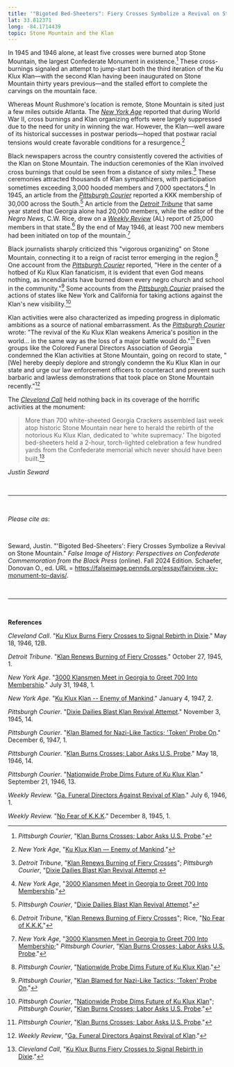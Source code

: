 ```yaml
---
title: '"Bigoted Bed-Sheeters": Fiery Crosses Symbolize a Revival on Stone Mountain'
lat: 33.812371
long: -84.1714439
topic: Stone Mountain and the Klan
---
```

In 1945 and 1946 alone, at least five crosses were burned atop Stone Mountain, the largest Confederate Monument in existence.[^1] These cross-burnings signaled an attempt to jump-start both the third iteration of the Ku Klux Klan—with the second Klan having been inaugurated on Stone Mountain thirty years previous—and the stalled effort to complete the carvings on the mountain face.

Whereas Mount Rushmore's location is remote, Stone Mountain is sited just a few miles outside Atlanta. The *[New York Age](https://www.newspapers.com/paper/the-new-york-age/893/)* reported that during World War II, cross burnings and Klan organizing efforts were largely suppressed due to the need for unity in winning the war. However, the Klan—well aware of its historical successes in postwar periods—hoped that postwar racial tensions would create favorable conditions for a resurgence.[^2]

Black newspapers across the country consistently covered the activities of the Klan on Stone Mountain. The induction ceremonies of the Klan involved cross burnings that could be seen from a distance of sixty miles.[^3] These ceremonies attracted thousands of Klan sympathizers, with participation sometimes exceeding 3,000 hooded members and 7,000 spectators.[^4] In 1945, an article from the *[Pittsburgh Courier](https://www.newspapers.com/paper/new-pittsburgh-courier/13418/)* reported a KKK membership of 30,000 across the South.[^5] An article from the *[Detroit Tribune](https://www.newspapers.com/paper/the-detroit-tribune/23929/)* that same year stated that Georgia alone had 20,000 members, while the editor of the *Negro News*, C.W. Rice, drew on a *[Weekly Review](https://www.newspapers.com/paper/the-weekly-review/18428/)* (AL) report of 25,000 members in that state.[^6] By the end of May 1946, at least 700 new members had been initiated on top of the mountain.[^7]

Black journalists sharply criticized this "vigorous organizing" on Stone Mountain, connecting it to a reign of racist terror emerging in the region.[^8] One account from the *[Pittsburgh Courier](https://www.newspapers.com/paper/new-pittsburgh-courier/13418/)* reported, "Here in the center of a hotbed of Ku Klux Klan fanaticism, it is evident that even God means nothing, as incendiarists have burned down every negro church and school in the community."[^9] Some accounts from the *[Pittsburgh Courier](https://www.newspapers.com/paper/new-pittsburgh-courier/13418/)* praised the actions of states like New York and California for taking actions against the Klan's new visibility.[^10]

Klan activities were also characterized as impeding progress in diplomatic ambitions as a source of national embarrassment. As the *[Pittsburgh Courier](https://www.newspapers.com/paper/new-pittsburgh-courier/13418/)* wrote: "The revival of the Ku Klux Klan weakens America's position in the world... in the same way as the loss of a major battle would do."[^11] Even groups like the Colored Funeral Directors Association of Georgia condemned the Klan activities at Stone Mountain, going on record to state, "\[We] hereby deeply deplore and strongly condemn the Ku Klux Klan in our state and urge our law enforcement officers to counteract and prevent such barbaric and lawless demonstrations that took place on Stone Mountain recently."[^12]

The *[Cleveland Call](https://www.proquest.com/docview/184164600/F0CF95FFA3324C82PQ/254?accountid=14707&sourcetype=Historical%20Newspapers)* held nothing back in its coverage of the horrific activities at the monument:

> More than 700 white-sheeted Georgia Crackers assembled last week atop historic Stone Mountain near here to herald the rebirth of the notorious Ku Klux Klan, dedicated to 'white supremacy.' The bigoted bed-sheeters held a 2-hour, torch-lighted celebration a few hundred yards from the Confederate memorial which never should have been built.[^13]

*Justin Seward*

<br>

<hr>

<br>

*Please cite as*: 

<br>

Seward, Justin. "'Bigoted Bed-Sheeters': Fiery Crosses Symbolize a Revival on Stone Mountain." *False Image of History: Perspectives on Confederate Commemoration from the Black Press* (online). Fall 2024 Edition. Schaefer, Donovan O., ed. URL = https://falseimage.pennds.org/essay/fairview,-ky-monument-to-davis/.

<br>

<hr>

<br>

**References**

*Cleveland Call*. "[Ku Klux Burns Fiery Crosses to Signal Rebirth in Dixie](https://www.proquest.com/docview/184164600/F0CF95FFA3324C82PQ/254?accountid=14707&sourcetype=Historical%20Newspapers)." May 18, 1946, 12B.

*Detroit Tribune*. "[Klan Renews Burning of Fiery Crosses](https://www.newspapers.com/paper/the-detroit-tribune/23929/)." October 27, 1945, 1.

*New York Age*. "[3000 Klansmen Meet in Georgia to Greet 700 Into Membership](https://www.newspapers.com/paper/the-new-york-age/893/)." July 31, 1948, 1.

*New York Age*. "[Ku Klux Klan -- Enemy of Mankind](https://www.newspapers.com/paper/the-new-york-age/893/)." January 4, 1947, 2.

*Pittsburgh Courier*. "[Dixie Dailies Blast Klan Revival Attempt](https://www.newspapers.com/paper/new-pittsburgh-courier/13418/)." November 3, 1945, 14.

*Pittsburgh Courier*. "[Klan Blamed for Nazi-Like Tactics; 'Token' Probe On](https://www.newspapers.com/paper/new-pittsburgh-courier/13418/)." December 6, 1947, 1.

*Pittsburgh Courier*. "[Klan Burns Crosses; Labor Asks U.S. Probe](https://www.newspapers.com/paper/new-pittsburgh-courier/13418/)." May 18, 1946, 14.

*Pittsburgh Courier*. "[Nationwide Probe Dims Future of Ku Klux Klan](https://www.newspapers.com/paper/new-pittsburgh-courier/13418/)." September 21, 1946, 13.

*Weekly Review.* "[Ga. Funeral Directors Against Revival of Klan](https://www.newspapers.com/paper/the-weekly-review/18428/)." July 6, 1946, 1.

*Weekly Review.* "[No Fear of K.K.K](https://www.newspapers.com/paper/the-weekly-review/18428/)." December 8, 1945, 1.

[^1]: *Pittsburgh Courier*, "[Klan Burns Crosses; Labor Asks U.S. Probe](https://www.newspapers.com/paper/new-pittsburgh-courier/13418/)."

[^2]: *New York Age*, "[Ku Klux Klan — Enemy of Mankind](https://www.newspapers.com/paper/the-new-york-age/893/)."

[^3]: *Detroit Tribune*, "[Klan Renews Burning of Fiery Crosses](https://www.newspapers.com/paper/the-detroit-tribune/23929/)";
    *Pittsburgh Courier*, "[Dixie Dailies Blast Klan Revival Attempt](https://www.newspapers.com/paper/new-pittsburgh-courier/13418/).

[^4]: *New York Age*, "[3000 Klansmen Meet in Georgia to Greet 700 Into Membership](https://www.newspapers.com/paper/the-new-york-age/893/)."

[^5]: *Pittsburgh Courier*, "[Dixie Dailies Blast Klan Revival Attempt](https://www.newspapers.com/paper/new-pittsburgh-courier/13418/)."

[^6]: *Detroit Tribune*, "[Klan Renews Burning of Fiery Crosses](https://www.newspapers.com/paper/the-detroit-tribune/23929/)"; Rice, "[No Fear of K.K.K.](https://www.newspapers.com/paper/the-weekly-review/18428/)"

[^7]: *New York Age*, "[3000 Klansmen Meet in Georgia to Greet 700 Into Membership](https://www.newspapers.com/paper/the-new-york-age/893/);" *Pittsburgh Courier*, "[Klan Burns Crosses; Labor Asks U.S. Probe](https://www.newspapers.com/paper/the-new-york-age/893/)."

[^8]: *Pittsburgh Courier*, "[Nationwide Probe Dims Future of Ku Klux Klan](https://www.newspapers.com/paper/new-pittsburgh-courier/13418/)."

[^9]: *Pittsburgh Courier*, "[Klan Blamed for Nazi-Like Tactics; 'Token' Probe On](https://www.newspapers.com/paper/new-pittsburgh-courier/13418/)."

[^10]: *Pittsburgh Courier*, "[Nationwide Probe Dims Future of Ku Klux Klan](https://www.newspapers.com/paper/new-pittsburgh-courier/13418/)"; *Pittsburgh Courier*, "[Klan Burns Crosses; Labor Asks U.S. Probe](https://www.newspapers.com/paper/new-pittsburgh-courier/13418/)."

[^11]: *Pittsburgh Courier*, "[Klan Burns Crosses; Labor Asks U.S. Probe](https://www.newspapers.com/paper/new-pittsburgh-courier/13418/)."

[^12]: *Weekly Review*, "[Ga. Funeral Directors Against Revival of Klan](https://www.newspapers.com/paper/the-weekly-review/18428/)."

[^13]: *Cleveland Call*, "[Ku Klux Burns Fiery Crosses to Signal Rebirth in Dixie](https://www.proquest.com/docview/184164600/F0CF95FFA3324C82PQ/254?accountid=14707&sourcetype=Historical%20Newspapers)."
